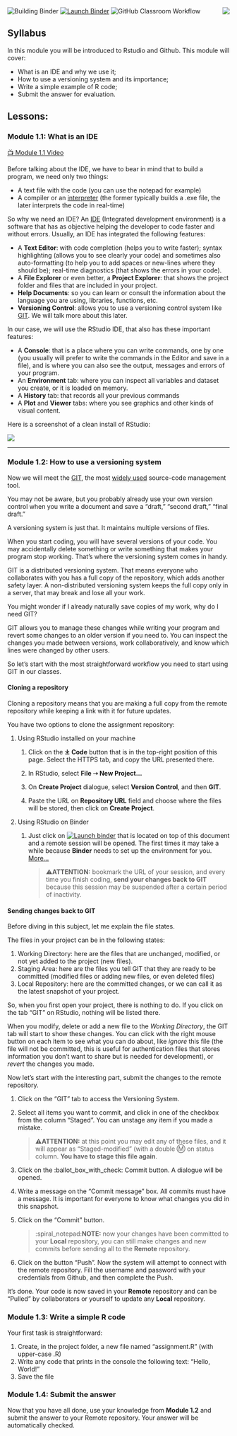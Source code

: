 <!-- README.md is generated from README.Rmd. Please edit that file -->

<img src=".assets/figures/logo.png" align="right" style="float:right;"/>

<!-- start badges -->

<img src="https://github.com/HEADS-UPorto/module-1-jmdiniz/workflows/Building%20Binder/badge.svg" alt="Building Binder"/>
<a href="https://mybinder.org/v2/gh/HEADS-UPorto/Rstudio_Env/main?urlpath=git-pull%3Frepo%3Dhttps%253A%252F%252Fgithub.com%252FHEADS-UPorto%252Fmodule-1-jmdiniz%26targetPath%3Dheads%26urlpath%3Drstudio%252F%26branch%3Dmaster"><img src="https://mybinder.org/badge_logo.svg" alt="Launch Binder"/></a>

<img src="https://github.com/HEADS-UPorto/module-1-jmdiniz/workflows/GitHub%20Classroom%20Workflow/badge.svg?branch=master&event=push" alt="GitHub Classroom Workflow"/>

<!-- end badges -->

Syllabus
--------

In this module you will be introduced to Rstudio and Github. This module
will cover:

-   What is an IDE and why we use it;
-   How to use a versioning system and its importance;
-   Write a simple example of R code;
-   Submit the answer for evaluation.

Lessons:
--------

### Module 1.1: What is an IDE

[:tv: Module 1.1
Video](https://youtu.be/d1PVR37WR_4 "📺 Module 1.1 Video")

Before talking about the IDE, we have to bear in mind that to build a
program, we need only two things:

-   A text file with the code (you can use the notepad for example)
-   A compiler or an
    [interpreter](https://en.wikipedia.org/wiki/Scripting_language) (the
    former typically builds a .exe file, the later interprets the code
    in real-time)

So why we need an IDE? An
[IDE](https://en.wikipedia.org/wiki/Integrated_development_environment)
(Integrated development environment) is a software that has as objective
helping the developer to code faster and without errors. Usually, an IDE
has integrated the following features:

-   A **Text Editor**: with code completion (helps you to write faster);
    syntax highlighting (allows you to see clearly your code) and
    sometimes also auto-formatting (to help you to add spaces or
    new-lines where they should be); real-time diagnostics (that shows
    the errors in your code).
-   A **File Explorer** or even better, a **Project Explorer**: that
    shows the project folder and files that are included in your
    project.
-   **Help Documents**: so you can learn or consult the information
    about the language you are using, libraries, functions, etc.
-   **Versioning Control**: allows you to use a versioning control
    system like [GIT](https://en.wikipedia.org/wiki/Git#Adoption). We
    will talk more about this later.

In our case, we will use the RStudio IDE, that also has these important
features:

-   A **Console**: that is a place where you can write commands, one by
    one (you usually will prefer to write the commands in the Editor and
    save in a file), and is where you can also see the output, messages
    and errors of your program.
-   An **Environment** tab: where you can inspect all variables and
    dataset you create, or it is loaded on memory.
-   A **History** tab: that records all your previous commands
-   A **Plot** and **Viewer** tabs: where you see graphics and other
    kinds of visual content.

Here is a screenshot of a clean install of RStudio:

![](.assets/figures/rstudio.png)

------------------------------------------------------------------------

### Module 1.2: How to use a versioning system

Now we will meet the [GIT](https://en.wikipedia.org/wiki/Git "GIT"), the
most [widely
used](https://ianskerrett.wordpress.com/2014/06/23/eclipse-community-survey-2014-results/)
source-code management tool.

You may not be aware, but you probably already use your own version
control when you write a document and save a “draft,” “second draft,”
“final draft.”

A versioning system is just that. It maintains multiple versions of
files.

When you start coding, you will have several versions of your code. You
may accidentally delete something or write something that makes your
program stop working. That’s where the versioning system comes in handy.

GIT is a distributed versioning system. That means everyone who
collaborates with you has a full copy of the repository, which adds
another safety layer. A non-distributed versioning system keeps the full
copy only in a server, that may break and lose all your work.

You might wonder if I already naturally save copies of my work, why do I
need GIT?

GIT allows you to manage these changes while writing your program and
revert some changes to an older version if you need to. You can inspect
the changes you made between versions, work collaboratively, and know
which lines were changed by other users.

So let’s start with the most straightforward workflow you need to start
using GIT in our classes.

#### Cloning a repository

Cloning a repository means that you are making a full copy from the
remote repository while keeping a link with it for future updates.

You have two options to clone the assignment repository:

1.  Using RStudio installed on your machine

    1.  Click on the **⤓ Code** button that is in the top-right position
        of this page. Select the HTTPS tab, and copy the URL presented
        there.

    2.  In RStudio, select **File ➝ New Project…**

    3.  On **Create Project** dialogue, select **Version Control**, and
        then **GIT**.

    4.  Paste the URL on **Repository URL** field and choose where the
        files will be stored, then click on **Create Project**.

2.  Using RStudio on Binder

    1.  Just click on [![Launch
        binder](https://mybinder.org/badge_logo.svg)](https://patient-cherry-7bc4.franzbischoff.workers.dev)
        that is located on top of this document and a remote session
        will be opened. The first times it may take a while because
        **Binder** needs to set up the environment for you.
        [More…](https://discourse.jupyter.org/t/how-to-reduce-mybinder-org-repository-startup-time/4956 "More about binder")

        > :warning:**ATTENTION:** bookmark the URL of your session, and
        > every time you finish coding, **send your changes back to
        > GIT** because this session may be suspended after a certain
        > period of inactivity.

#### Sending changes back to GIT

Before diving in this subject, let me explain the file states.

The files in your project can be in the following states:

1.  Working Directory: here are the files that are unchanged, modified,
    or not yet added to the project (new files).
2.  Staging Area: here are the files you tell GIT that they are ready to
    be committed (modified files or adding new files, or even deleted
    files)
3.  Local Repository: here are the committed changes, or we can call it
    as the latest snapshot of your project.

So, when you first open your project, there is nothing to do. If you
click on the tab “GIT” on RStudio, nothing will be listed there.

When you modify, delete or add a new file to the *Working Directory*,
the GIT tab will start to show these changes. You can click with the
right mouse button on each item to see what you can do about, like
*ignore* this file (the file will not be committed, this is useful for
authentication files that stores information you don’t want to share but
is needed for development), or *revert* the changes you made.

Now let’s start with the interesting part, submit the changes to the
remote repository.

1.  Click on the “GIT” tab to access the Versioning System.

2.  Select all items you want to commit, and click in one of the
    checkbox from the column “Staged”. You can unstage any item if you
    made a mistake.

    > :warning:**ATTENTION:** at this point you may edit any of these
    > files, and it will appear as “Staged-modified” (with a double :m:
    > on status column. **You have to stage this file again**.

3.  Click on the :ballot\_box\_with\_check: Commit button. A dialogue
    will be opened.

4.  Write a message on the “Commit message” box. All commits must have a
    message. It is important for everyone to know what changes you did
    in this snapshot.

5.  Click on the “Commit” button.

    > :spiral\_notepad:**NOTE:** now your changes have been committed to
    > your **Local** repository, you can still make changes and new
    > commits before sending all to the **Remote** repository.

6.  Click on the button “Push”. Now the system will attempt to connect
    with the remote repository. Fill the username and password with your
    credentials from Github, and then complete the Push.

It’s done. Your code is now saved in your **Remote** repository and can
be “Pulled” by collaborators or yourself to update any **Local**
repository.

### Module 1.3: Write a simple R code

Your first task is straightforward:

1.  Create, in the project folder, a new file named “assignment.R” (with
    upper-case .R)
2.  Write any code that prints in the console the following text:
    “Hello, World!”
3.  Save the file

### Module 1.4: Submit the answer

Now that you have all done, use your knowledge from **Module 1.2** and
submit the answer to your Remote repository. Your answer will be
automatically checked.
